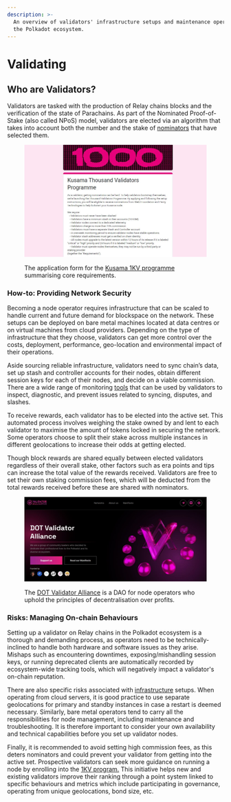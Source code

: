 ```yaml
---
description: >-
  An overview of validators' infrastructure setups and maintenance operations in
  the Polkadot ecosystem.
---
```


# Validating

## Who are Validators?

Validators are tasked with the production of Relay chains blocks and the verification of the state of Parachains. As part of the Nominated Proof-of-Stake (also called NPoS) model, validators are elected via an algorithm that takes into account both the number and the stake of [nominators](nominating.md) that have selected them.

<figure><img src="../../../.gitbook/assets/O_S1KVApplication.JPG" alt="A screenshot of the Kusama 1KV programme showing core requirements which include a stash of 10 KSM, connection to telemetry services, and an on-chain identity."><figcaption><p>The application form for the <a href="https://polkadot.network/blog/join-kusamas-thousand-validators-programme">Kusama 1KV programme</a> summarising core requirements.</p></figcaption></figure>



### How-to: Providing Network Security&#x20;

Becoming a node operator requires infrastructure that can be scaled to handle current and future demand for blockspace on the network. These setups can be deployed on bare metal machines located at data centres or on virtual machines from cloud providers. Depending on the type of infrastructure that they choose, validators can get more control over the costs, deployment, performance, geo-location and environmental impact of their operations.

Aside sourcing reliable infrastructure, validators need to sync chain’s data, set up stash and controller accounts for their nodes, obtain different session keys for each of their nodes, and decide on a viable commission. There are a wide range of monitoring [tools](../../../useful-tools/staking-tools.md) that can be used by validators to inspect, diagnostic, and prevent issues related to syncing, disputes, and slashes.

To receive rewards, each validator has to be elected into the active set. This automated process involves weighing the stake owned by and lent to each validator to maximise the amount of tokens locked in securing the network. Some operators choose to split their stake across multiple instances in different geolocations to increase their odds at getting elected.&#x20;

Though block rewards are shared equally between elected validators regardless of their overall stake, other factors such as era points and tips can increase the total value of the rewards received. Validators are free to set their own staking commission fees, which will be deducted from the total rewards received before these are shared with nominators.

<figure><img src="../../../.gitbook/assets/O_SValAllianceDAO.JPG" alt="The landing page of DOT Validator Alliance that indicates their focus on decentralised network services over profits."><figcaption><p>The <a href="https://dotvalidators.org/">DOT Validator Alliance</a> is a DAO for node operators who uphold the principles of decentralisation over profits.</p></figcaption></figure>



### Risks: Managing On-chain Behaviours

Setting up a validator on Relay chains in the Polkadot ecosystem is a thorough and demanding process, as operators need to be technically-inclined to handle both hardware and software issues as they arise. Mishaps such as encountering downtimes, exposing/mishandling session keys, or running deprecated clients are automatically recorded by ecosystem-wide tracking tools, which will negatively impact a validator's on-chain reputation.&#x20;

There are also specific risks associated with [infrastructure](../../5.regulations/networks/infrastructure.md) setups. When operating from cloud servers, it is good practice to use separate geolocations for primary and standby instances in case a restart is deemed necessary. Similarly, bare metal operators tend to carry all the responsibilities for node management, including maintenance and troubleshooting. It is therefore important to consider your own availability and technical capabilities before you set up validator nodes.

Finally, it is recommended to avoid setting high commission fees, as this deters nominators and could prevent your validator from getting into the active set. Prospective validators can seek more guidance on running a node by enrolling into the [1KV program.](https://polkadot.network/blog/supporting-decentralization-join-the-polkadot-thousand-validators-programme) This initiative helps new and existing validators improve their ranking through a point system linked to specific behaviours and metrics which include participating in governance, operating from unique geolocations, bond size, etc.&#x20;

